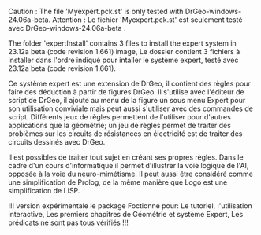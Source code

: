 Caution : The file 'Myexpert.pck.st' is only tested with DrGeo-windows-24.06a-beta.
Attention : Le fichier 'Myexpert.pck.st' est seulement testé avec DrGeo-windows-24.06a-beta .

The folder 'expertInstall' contains 3 files to install the expert system in 23.12a beta (code revision 1.661)  image,
Le dossier contient 3 fichiers à installer dans l'ordre indiqué pour intaller le système expert, testé avec 23.12a beta (code revision 1.661).

  
Ce système expert est une extension de DrGeo, il contient des règles pour faire des déduction à partir de figures DrGeo.
Il s'utilise avec l'éditeur de script de DrGeo, il ajoute au menu de la figure un sous menu Expert pour son  utilisation conviviale mais peut aussi s'utiliser avec des commandes de script.
Différents jeux de règles permettent de l'utiliser pour d'autres applications que la géométrie; un jeu de règles permet de traiter des problèmes sur les circuits de résistances en électricité est
de traiter des circuits dessinés avec DrGeo.

Il est possibles de traiter tout sujet en créant ses propres règles.
Dans le cadre d'un cours d'informatique il permet d'illustrer la voie logique de l'AI, opposée à la voie du neuro-mimétisme.
Il peut aussi être  considéré  comme une simplification de Prolog, de la même manière que Logo est une simplification de LISP.


!!! version expérimentale  le package Foctionne pour:
  Le tutoriel,
  l'utilisation interactive,
  Les premiers chapitres de Géométrie et système Expert,
  Les prédicats ne sont pas tous vérifiés !!!
